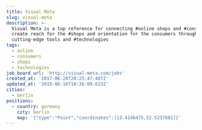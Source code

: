 ```yaml
---
title: Visual Meta
slug: visual-meta
description: >-
  Visual Meta is a top reference for connecting #online shops and #consumers. We
  create reach for the #shops and orientation for the consumers through our
  cutting-edge tools and #technologies
tags:
  - online
  - consumers
  - shops
  - technologies
job_board_url: 'http://visual-meta.com/jobs'
created_at: '2017-06-28T20:25:47.487Z'
updated_at: '2019-06-16T10:36:09.623Z'
cities:
  - berlin
positions:
  - country: germany
    city: berlin
    map: '{"type":"Point","coordinates":[13.4146475,52.5237681]}'
---
```


